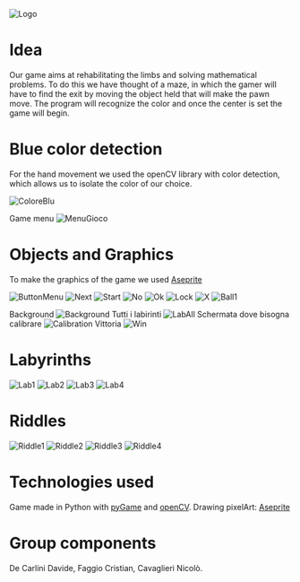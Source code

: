 ![Logo](https://github.com/StartGame-PCTO/Game/blob/main/Image/Logo.png)
# Idea
Our game aims at rehabilitating the limbs and solving mathematical problems. To do this we have thought of a maze, in which the gamer will have to find the exit by moving the object held that will make the pawn move. The program will recognize the color and once the center is set the game will begin. 



# Blue color detection
For the hand movement we used the openCV library with color detection, which allows us to isolate the color of our choice.

![ColoreBlu](https://github.com/StartGame-PCTO/Game/blob/main/Image/ColorDetection.png)

Game menu
![MenuGioco](https://github.com/StartGame-PCTO/Game/blob/main/Image/Menu.png)

#  Objects and Graphics  
To make the graphics of the game we used [Aseprite](https://www.aseprite.org/)

![ButtonMenu](https://github.com/StartGame-PCTO/Game/blob/main/Image/ButtonMenu.png)
![Next](https://github.com/StartGame-PCTO/Game/blob/main/Image/Next.png)
![Start](https://github.com/StartGame-PCTO/Game/blob/main/Image/Start.png)
![No](https://github.com/StartGame-PCTO/Game/blob/main/Image/No.png)
![Ok](https://github.com/StartGame-PCTO/Game/blob/main/Image/Ok.png)
![Lock](https://github.com/StartGame-PCTO/Game/blob/main/Image/Lock.png)
![X](https://github.com/StartGame-PCTO/Game/blob/main/Image/X.png)
![Ball1](https://github.com/StartGame-PCTO/Game/blob/main/Image/Ball1.png)

Background
![Background](https://github.com/StartGame-PCTO/Game/blob/main/Image/Background.png)
Tutti i labirinti
![LabAll](https://github.com/StartGame-PCTO/Game/blob/main/Image/LabAll.png)
Schermata dove bisogna calibrare
![Calibration](https://github.com/StartGame-PCTO/Game/blob/main/Image/Calibration.png)
Vittoria
![Win](https://github.com/StartGame-PCTO/Game/blob/main/Image/Win.png)

# Labyrinths
![Lab1](https://github.com/StartGame-PCTO/Game/blob/main/Image/Lab1.jpeg)
![Lab2](https://github.com/StartGame-PCTO/Game/blob/main/Image/Lab2.png)
![Lab3](https://github.com/StartGame-PCTO/Game/blob/main/Image/Lab3.png)
![Lab4](https://github.com/StartGame-PCTO/Game/blob/main/Image/Lab4.png)

# Riddles
![Riddle1](https://github.com/StartGame-PCTO/Game/blob/main/Image/Riddle1.png)
![Riddle2](https://github.com/StartGame-PCTO/Game/blob/main/Image/Riddle2.png)
![Riddle3](https://github.com/StartGame-PCTO/Game/blob/main/Image/Riddle3.png)
![Riddle4](https://github.com/StartGame-PCTO/Game/blob/main/Image/Riddle4.png)




# Technologies used
Game made in Python with [pyGame](https://www.pygame.org/news) and [openCV](https://opencv.org).
Drawing pixelArt: [Aseprite](https://www.aseprite.org)


# Group components
De Carlini Davide, Faggio Cristian, Cavaglieri Nicolò.
